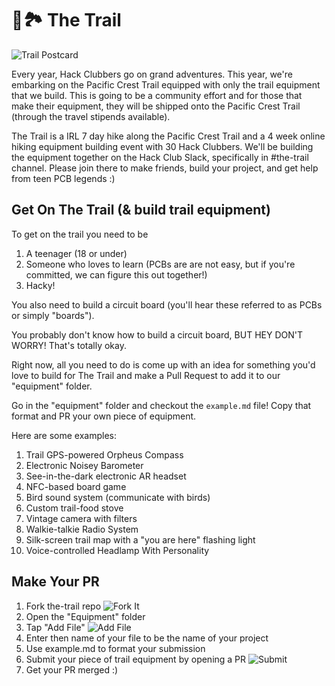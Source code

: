 # 🥾🏞️ The Trail
![Trail Postcard](https://cloud-ihlmx01p2-hack-club-bot.vercel.app/0trailpostcard.png)

Every year, Hack Clubbers go on grand adventures. This year, we're embarking on the Pacific Crest Trail equipped with only the trail equipment that we build. This is going to be a community effort and for those that make their equipment, they will be shipped onto the Pacific Crest Trail (through the travel stipends available). 

The Trail is a IRL 7 day hike along the Pacific Crest Trail and a 4 week online hiking equipment building event with 30 Hack Clubbers. We'll be building the equipment together on the Hack Club Slack, specifically in #the-trail channel. Please join there to make friends, build your project, and get help from teen PCB legends :)

## Get On The Trail (& build trail equipment)

To get on the trail you need to be 
1. A teenager (18 or under) 
2. Someone who loves to learn (PCBs are  are not easy, but if you're committed, we can figure this out together!)
3. Hacky!

You also need to build a circuit board (you'll hear these referred to as PCBs or simply "boards").

You probably don't know how to build a circuit board, BUT HEY DON'T WORRY! That's totally okay.

Right now, all you need to do is come up with an idea for something you'd love to build for The Trail and make a Pull Request to add it to our "equipment" folder.

Go in the "equipment" folder and checkout the <code>example.md</code> file! Copy that format and PR your own piece of equipment. 

Here are some examples: 
1. Trail GPS-powered Orpheus Compass
2. Electronic Noisey Barometer
3. See-in-the-dark electronic AR headset
4. NFC-based board game
5. Bird sound system (communicate with birds)
6. Custom trail-food stove
7. Vintage camera with filters
8. Walkie-talkie Radio System
9. Silk-screen trail map with a "you are here" flashing light
10. Voice-controlled Headlamp With Personality

## Make Your PR

1. Fork the-trail repo
  ![Fork It](https://cloud-27wozhmbb-hack-club-bot.vercel.app/0screenshot_2024-04-15_at_8.27.38_am.png)
2. Open the "Equipment" folder
3. Tap "Add File"
![Add File](https://raw.githubusercontent.com/hackclub/OnBoard/main/docs/images/directions/add-file.png)
4. Enter then name of your file to be the name of your project
5. Use example.md to format your submission
6. Submit your piece of trail equipment by opening a PR
![Submit](https://cloud-be0cahfru-hack-club-bot.vercel.app/0screenshot_2024-04-15_at_8.31.39_am.png)
7. Get your PR merged :)
